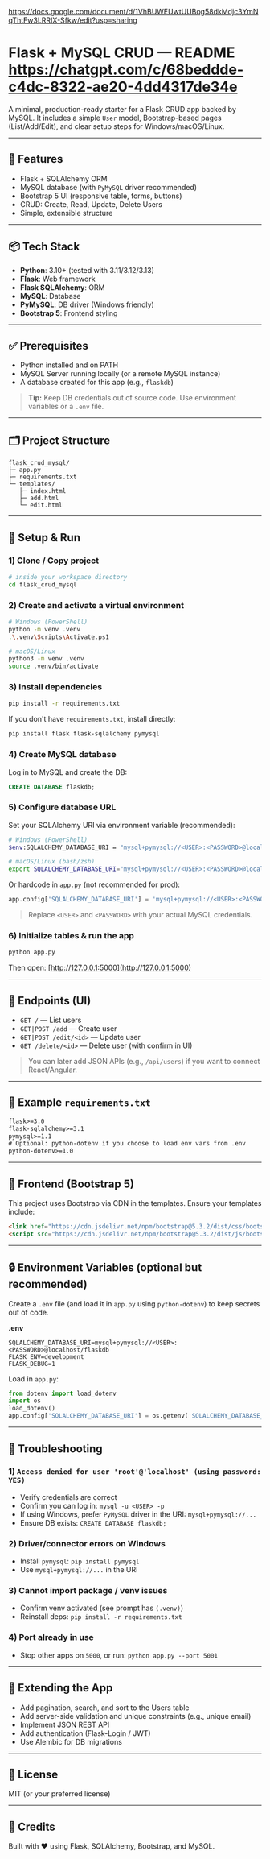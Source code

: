 https://docs.google.com/document/d/1VhBUWEUwtUUBog58dkMdjc3YmNqThtFw3LRRIX-Sfkw/edit?usp=sharing

# Flask + MySQL CRUD — README https://chatgpt.com/c/68beddde-c4dc-8322-ae20-4dd4317de34e

A minimal, production-ready starter for a Flask CRUD app backed by MySQL. It includes a simple `User` model, Bootstrap-based pages (List/Add/Edit), and clear setup steps for Windows/macOS/Linux.

---

## 🚀 Features

- Flask + SQLAlchemy ORM
- MySQL database (with `PyMySQL` driver recommended)
- Bootstrap 5 UI (responsive table, forms, buttons)
- CRUD: Create, Read, Update, Delete Users
- Simple, extensible structure

---

## 📦 Tech Stack

- **Python**: 3.10+ (tested with 3.11/3.12/3.13)
- **Flask**: Web framework
- **Flask SQLAlchemy**: ORM
- **MySQL**: Database
- **PyMySQL**: DB driver (Windows friendly)
- **Bootstrap 5**: Frontend styling

---

## ✅ Prerequisites

- Python installed and on PATH
- MySQL Server running locally (or a remote MySQL instance)
- A database created for this app (e.g., `flaskdb`)

> **Tip:** Keep DB credentials out of source code. Use environment variables or a `.env` file.

---

## 🗂️ Project Structure

```
flask_crud_mysql/
├─ app.py
├─ requirements.txt
└─ templates/
   ├─ index.html
   ├─ add.html
   └─ edit.html
```

---

## 🔧 Setup & Run

### 1) Clone / Copy project

```bash
# inside your workspace directory
cd flask_crud_mysql
```

### 2) Create and activate a virtual environment

```bash
# Windows (PowerShell)
python -m venv .venv
.\.venv\Scripts\Activate.ps1

# macOS/Linux
python3 -m venv .venv
source .venv/bin/activate
```

### 3) Install dependencies

```bash
pip install -r requirements.txt
```

If you don't have `requirements.txt`, install directly:

```bash
pip install flask flask-sqlalchemy pymysql
```

### 4) Create MySQL database

Log in to MySQL and create the DB:

```sql
CREATE DATABASE flaskdb;
```

### 5) Configure database URL

Set your SQLAlchemy URI via environment variable (recommended):

```bash
# Windows (PowerShell)
$env:SQLALCHEMY_DATABASE_URI = "mysql+pymysql://<USER>:<PASSWORD>@localhost/flaskdb"

# macOS/Linux (bash/zsh)
export SQLALCHEMY_DATABASE_URI="mysql+pymysql://<USER>:<PASSWORD>@localhost/flaskdb"
```

Or hardcode in `app.py` (not recommended for prod):

```python
app.config['SQLALCHEMY_DATABASE_URI'] = 'mysql+pymysql://<USER>:<PASSWORD>@localhost/flaskdb'
```

> Replace `<USER>` and `<PASSWORD>` with your actual MySQL credentials.

### 6) Initialize tables & run the app

```bash
python app.py
```

Then open: [http://127.0.0.1:5000](http://127.0.0.1:5000)

---

## 🧪 Endpoints (UI)

- `GET /` — List users
- `GET|POST /add` — Create user
- `GET|POST /edit/<id>` — Update user
- `GET /delete/<id>` — Delete user (with confirm in UI)

> You can later add JSON APIs (e.g., `/api/users`) if you want to connect React/Angular.

---

## 🧰 Example `requirements.txt`

```txt
flask>=3.0
flask-sqlalchemy>=3.1
pymysql>=1.1
# Optional: python-dotenv if you choose to load env vars from .env
python-dotenv>=1.0
```

---

## 🎨 Frontend (Bootstrap 5)

This project uses Bootstrap via CDN in the templates. Ensure your templates include:

```html
<link href="https://cdn.jsdelivr.net/npm/bootstrap@5.3.2/dist/css/bootstrap.min.css" rel="stylesheet">
<script src="https://cdn.jsdelivr.net/npm/bootstrap@5.3.2/dist/js/bootstrap.bundle.min.js"></script>
```

---

## 🔒 Environment Variables (optional but recommended)

Create a `.env` file (and load it in `app.py` using `python-dotenv`) to keep secrets out of code.

**.env**

```dotenv
SQLALCHEMY_DATABASE_URI=mysql+pymysql://<USER>:<PASSWORD>@localhost/flaskdb
FLASK_ENV=development
FLASK_DEBUG=1
```

Load in `app.py`:

```python
from dotenv import load_dotenv
import os
load_dotenv()
app.config['SQLALCHEMY_DATABASE_URI'] = os.getenv('SQLALCHEMY_DATABASE_URI')
```

---

## 🧯 Troubleshooting

### 1) `Access denied for user 'root'@'localhost' (using password: YES)`

- Verify credentials are correct
- Confirm you can log in: `mysql -u <USER> -p`
- If using Windows, prefer `PyMySQL` driver in the URI: `mysql+pymysql://...`
- Ensure DB exists: `CREATE DATABASE flaskdb;`

### 2) Driver/connector errors on Windows

- Install `pymysql`: `pip install pymysql`
- Use `mysql+pymysql://...` in the URI

### 3) Cannot import package / venv issues

- Confirm venv activated (see prompt has `(.venv)`)
- Reinstall deps: `pip install -r requirements.txt`

### 4) Port already in use

- Stop other apps on `5000`, or run: `python app.py --port 5001`

---

## 🧩 Extending the App

- Add pagination, search, and sort to the Users table
- Add server-side validation and unique constraints (e.g., unique email)
- Implement JSON REST API
- Add authentication (Flask-Login / JWT)
- Use Alembic for DB migrations

---

## 📝 License

MIT (or your preferred license)

---

## 🙌 Credits

Built with ❤️ using Flask, SQLAlchemy, Bootstrap, and MySQL.


